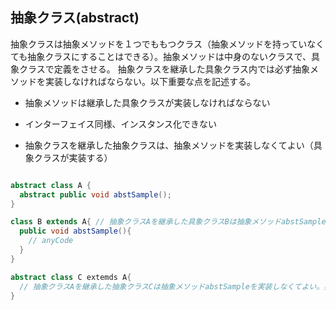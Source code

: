 ## 抽象クラス(abstract)

抽象クラスは抽象メソッドを１つでももつクラス（抽象メソッドを持っていなくても抽象クラスにすることはできる）。抽象メソッドは中身のないクラスで、具象クラスで定義をさせる。
抽象クラスを継承した具象クラス内では必ず抽象メソッドを実装しなければならない。以下重要な点を記述する。

* 抽象メソッドは継承した具象クラスが実装しなければならない

* インターフェイス同様、インスタンス化できない

* 抽象クラスを継承した抽象クラスは、抽象メソッドを実装しなくてよい（具象クラスが実装する）

```Java

abstract class A {
  abstract public void abstSample();
}

class B extends A{ // 抽象クラスAを継承した具象クラスBは抽象メソッドabstSampleを実装しなければいけない
  public void abstSample(){
    // anyCode
  }
}

abstract class C extemds A{
  // 抽象クラスAを継承した抽象クラスCは抽象メソッドabstSampleを実装しなくてよい。実装してもよい。
}

```

